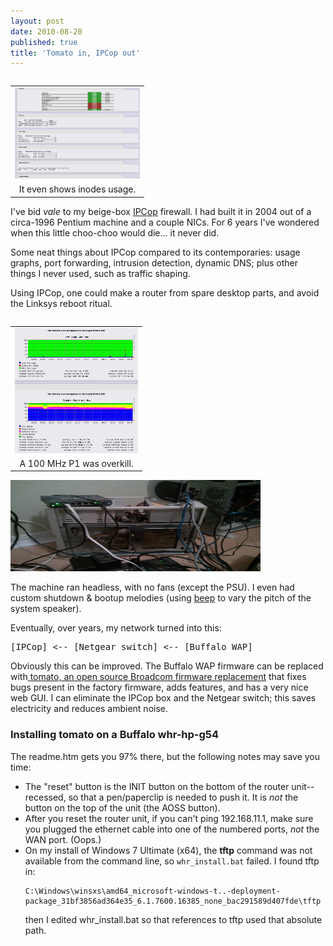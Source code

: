 ```yaml
---
layout: post
date: 2010-08-20
published: true
title: 'Tomato in, IPCop out'
---
```


<table align="" cellpadding="0" cellspacing="0" class="tr-caption-container" style="float: right; margin-left: 1em; text-align: right;"><tbody>
<tr><td style="text-align: center;"><img border="0" height="146" src="/img/ipcop-20100819-2.png" width="200" /></td></tr>
<tr><td class="tr-caption" style="text-align: center;">It even shows inodes usage.</td></tr>
</tbody></table>

I've bid <i>vale</i> to my beige-box <a href="http://www.ipcop.org/">IPCop</a> firewall. I had built it in 2004 out of a circa-1996 Pentium machine and a couple NICs. For 6 years I've wondered when this little choo-choo would die... it never did.

Some neat things about IPCop compared to its contemporaries: usage graphs, port forwarding, intrusion detection, dynamic DNS; plus other things I never used, such as traffic shaping.

Using IPCop, one could make a router from spare desktop parts, and avoid the Linksys reboot ritual.

<table cellpadding="0" cellspacing="0" class="tr-caption-container" style="clear: right; float: right; margin-bottom: 1em; margin-left: 1em; text-align: right;"><tbody>
<tr><td style="text-align: center;"><img border="0" height="200" src="/img/ipcop-20100819-3.png" width="197" /></td></tr>
<tr><td class="tr-caption" style="text-align: center;">A 100 MHz P1 was overkill.</td></tr>
</tbody></table><img border="0" height="146" src="/img/ipcop_beige_box-20100819.jpg" height="300" width="400" />

The machine ran headless, with no fans (except the PSU). I even had custom shutdown &amp; bootup melodies (using <a href="http://johnath.com/beep/">beep</a> to vary the pitch of the system speaker).

Eventually, over years, my network turned into this:

<pre>[IPCop] &lt;-- [Netgear switch] &lt;-- [Buffalo WAP]</pre>

Obviously this can be improved. The Buffalo WAP firmware can be replaced with<a href="http://www.polarcloud.com/tomato"> tomato, an open source Broadcom firmware replacement</a> that fixes bugs present in the factory firmware, adds features, and has a very nice web GUI. I can eliminate the IPCop box and the Netgear switch; this saves electricity and reduces ambient noise.

### Installing tomato on a Buffalo whr-hp-g54

The readme.htm gets you 97% there, but the following notes may save you time:

- The "reset" button is the INIT button on the bottom of the router unit--recessed, so that a pen/paperclip is needed to push it. It is <i>not</i> the button on the top of the unit (the AOSS button).
- After you reset the router unit, if you can't ping 192.168.11.1, make sure you plugged the ethernet cable into one of the numbered ports, <i>not</i> the WAN port. (Oops.)
- On my install of Windows 7 Ultimate (x64), the <b>tftp</b> command was not available from the command line, so `whr_install.bat` failed. I found tftp in:
  ```
  C:\Windows\winsxs\amd64_microsoft-windows-t..-deployment-package_31bf3856ad364e35_6.1.7600.16385_none_bac291589d407fde\tftp
  ```
  then I edited whr_install.bat so that references to tftp used that absolute path.


